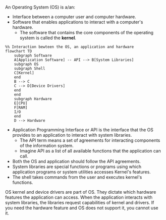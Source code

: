 An Operating System (OS) is a/an:
- Interface between a computer user and computer hardware.
- Software that enables applications to interact with a computer's hardware.
	- The software that contains the core components of the operating system is called the **kernel**.

```mermaid
%% Interaction bewteen the OS, an application and hardware
flowchart TD
	subgraph Software
	A[Application Software] -- API --> B[System Libraries]
    subgraph OS
    subgraph Shell
    C[Kernel]
    end
    B --> C
    C --> D[Device Drivers]
    end
	end
	subgraph Hardware
	E[CPU]
	F[RAM]
	I/O
	end
	D --> Hardware
```

- Application Programming Interface or API is the interface that the OS provides to an application to interact with system libraries.
	 - The API term means a set of agreements for interacting components of the information system.
	 - Imagine API as a list of all available functions that the application can call.
- Both the OS and application should follow the API agreements. 
- System libraries are special functions or programs using which application programs or system utilities accesses Kernel's features.
- The shell takes commands from the user and executes kernel's functions.

OS kernel and device drivers are part of OS. They dictate which hardware features the
application can access. When the application interacts with system libraries, the libraries request
capabilities of kernel and drivers. If you need the hardware feature and OS does not support it, you
cannot use it.